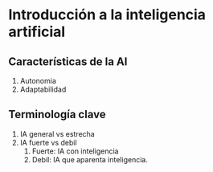 
# Introducción a la inteligencia artificial


## Características de la AI

1. Autonomia
2. Adaptabilidad


## Terminología clave

1. IA general vs estrecha
2. IA fuerte vs debil
    1. Fuerte: IA con inteligencia
    2. Debil: IA que aparenta inteligencia.

